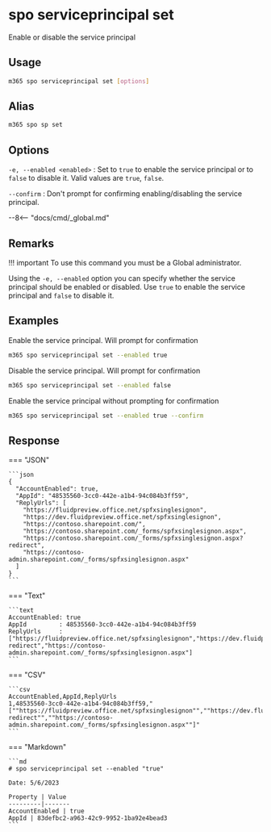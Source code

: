 # spo serviceprincipal set

Enable or disable the service principal

## Usage

```sh
m365 spo serviceprincipal set [options]
```

## Alias

```sh
m365 spo sp set
```

## Options

`-e, --enabled <enabled>`
: Set to `true` to enable the service principal or to `false` to disable it. Valid values are `true`, `false`.

`--confirm`
: Don't prompt for confirming enabling/disabling the service principal.

--8<-- "docs/cmd/_global.md"

## Remarks

!!! important
    To use this command you must be a Global administrator.

Using the `-e, --enabled` option you can specify whether the service principal should be enabled or disabled. Use `true` to enable the service principal and `false` to disable it.

## Examples

Enable the service principal. Will prompt for confirmation

```sh
m365 spo serviceprincipal set --enabled true
```

Disable the service principal. Will prompt for confirmation

```sh
m365 spo serviceprincipal set --enabled false
```

Enable the service principal without prompting for confirmation

```sh
m365 spo serviceprincipal set --enabled true --confirm
```

## Response

=== "JSON"

    ```json
    {
      "AccountEnabled": true,
      "AppId": "48535560-3cc0-442e-a1b4-94c084b3ff59",
      "ReplyUrls": [
        "https://fluidpreview.office.net/spfxsinglesignon",
        "https://dev.fluidpreview.office.net/spfxsinglesignon",
        "https://contoso.sharepoint.com/",
        "https://contoso.sharepoint.com/_forms/spfxsinglesignon.aspx",
        "https://contoso.sharepoint.com/_forms/spfxsinglesignon.aspx?redirect",
        "https://contoso-admin.sharepoint.com/_forms/spfxsinglesignon.aspx"
      ]
    }
    ```

=== "Text"

    ```text
    AccountEnabled: true
    AppId         : 48535560-3cc0-442e-a1b4-94c084b3ff59
    ReplyUrls     : ["https://fluidpreview.office.net/spfxsinglesignon","https://dev.fluidpreview.office.net/spfxsinglesignon","https://contoso.sharepoint.com/","https://contoso.sharepoint.com/_forms/spfxsinglesignon.aspx","https://contoso.sharepoint.com/_forms/spfxsinglesignon.aspx?redirect","https://contoso-admin.sharepoint.com/_forms/spfxsinglesignon.aspx"]
    ```

=== "CSV"

    ```csv
    AccountEnabled,AppId,ReplyUrls
    1,48535560-3cc0-442e-a1b4-94c084b3ff59,"[""https://fluidpreview.office.net/spfxsinglesignon"",""https://dev.fluidpreview.office.net/spfxsinglesignon"",""https://contoso.sharepoint.com/"",""https://contoso.sharepoint.com/_forms/spfxsinglesignon.aspx"",""https://contoso.sharepoint.com/_forms/spfxsinglesignon.aspx?redirect"",""https://contoso-admin.sharepoint.com/_forms/spfxsinglesignon.aspx""]"
    ```

=== "Markdown"

    ```md
    # spo serviceprincipal set --enabled "true"

    Date: 5/6/2023

    Property | Value
    ---------|-------
    AccountEnabled | true
    AppId | 83defbc2-a963-42c9-9952-1ba92e4bead3
    ```
